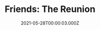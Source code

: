 ---
title: "Friends: The Reunion"
year: 2021
date: 2021-05-28T00:00:03.000Z
permalink: /almanac/movies/2021-05-28-friends-the-reunion/index.html
link: https://letterboxd.com/rknightuk/film/friends-the-reunion/
rating: 3
tmdbid: 691179
---